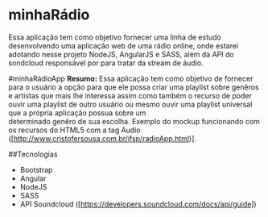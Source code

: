# minhaRádio
Essa aplicação tem como objetivo fornecer uma linha de estudo desenvolvendo uma aplicação web de uma rádio online, onde estarei adotando nesse projeto NodeJS, AngularJS e SASS, além da API do sondcloud responsável por para tratar da stream de áudio.

#minhaRádioApp
**Resumo:**
Essa aplicação tem como objetivo de fornecer para o usuário a opção para que ele possa criar uma playlist sobre genêros e artistas que mais lhe interessa 
assim como também o recurso de poder ouvir uma playlist de outro usuário ou mesmo ouvir uma playlist universal que a própria aplicação possua sobre um       
determinado genêro de sua escolha. Exemplo do mockup funcionando com os recursos do HTML5 com a tag Audio ([http://www.cristofersousa.com.br/ifsp/radioApp.html)].

##Tecnologias
- Bootstrap 
- Angular
- NodeJS  
- SASS
- API Soundcloud ([https://developers.soundcloud.com/docs/api/guide])
